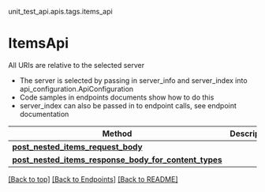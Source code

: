 <a name="top"></a>
unit_test_api.apis.tags.items_api
# ItemsApi

All URIs are relative to the selected server
- The server is selected by passing in server_info and server_index into api_configuration.ApiConfiguration
- Code samples in endpoints documents show how to do this
- server_index can also be passed in to endpoint calls, see endpoint documentation

Method | Description
------ | -------------
[**post_nested_items_request_body**](../../paths/request_body_post_nested_items_request_body/post.md) | 
[**post_nested_items_response_body_for_content_types**](../../paths/response_body_post_nested_items_response_body_for_content_types/post.md) | 

[[Back to top]](#top) [[Back to Endpoints]](../../../README.md#Endpoints) [[Back to README]](../../../README.md)
